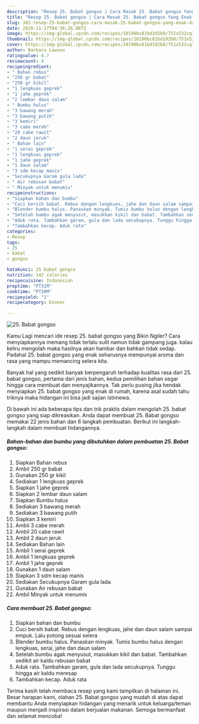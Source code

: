 ```yaml
---
description: "Resep 25. Babat gongso | Cara Masak 25. Babat gongso Yang Enak Dan Mudah"
title: "Resep 25. Babat gongso | Cara Masak 25. Babat gongso Yang Enak Dan Mudah"
slug: 382-resep-25-babat-gongso-cara-masak-25-babat-gongso-yang-enak-dan-mudah
date: 2020-11-17T04:36:26.807Z
image: https://img-global.cpcdn.com/recipes/10190bc81bd192b8/751x532cq70/25-babat-gongso-foto-resep-utama.jpg
thumbnail: https://img-global.cpcdn.com/recipes/10190bc81bd192b8/751x532cq70/25-babat-gongso-foto-resep-utama.jpg
cover: https://img-global.cpcdn.com/recipes/10190bc81bd192b8/751x532cq70/25-babat-gongso-foto-resep-utama.jpg
author: Barbara Lawson
ratingvalue: 4.7
reviewcount: 4
recipeingredient:
- " Bahan rebus"
- "250 gr babat"
- "250 gr kikil"
- "1 lengkuas geprek"
- "1 jahe geprek"
- "2 lembar daun salam"
- " Bumbu halus"
- "3 bawang merah"
- "3 bawang putih"
- "3 kemiri"
- "3 cabe merah"
- "20 cabe rawit"
- "2 daun jeruk"
- " Bahan lain"
- "1 serai geprek"
- "1 lengkuas geprek"
- "1 jahe geprek"
- "1 daun salam"
- "3 sdm kecap manis"
- "Secukupnya Garam gula lada"
- " Air rebusan babat"
- " Minyak untuk menumis"
recipeinstructions:
- "Siapkan bahan dan bumbu"
- "Cuci bersih babat. Rebus dengan lengkuas, jahe dan daun salam sampai empuk. Lalu potong sesuai selera"
- "Blender bumbu halus. Panaskan minyak. Tumis bumbu halus dengan lengkuas, serai, jahe dan daun salam"
- "Setelah bumbu agak menyusut, masukkan kikil dan babat. Tambahkan sedikit air kaldu rebusan babat"
- "Aduk rata. Tambahkan garam, gula dan lada secukupnya. Tunggu hingga air kaldu meresap"
- "Tambahkan kecap. Aduk rata"
categories:
- Resep
tags:
- 25
- babat
- gongso

katakunci: 25 babat gongso 
nutrition: 142 calories
recipecuisine: Indonesian
preptime: "PT31M"
cooktime: "PT30M"
recipeyield: "1"
recipecategory: Dinner

---
```



![25. Babat gongso](https://img-global.cpcdn.com/recipes/10190bc81bd192b8/751x532cq70/25-babat-gongso-foto-resep-utama.jpg)

Kamu Lagi mencari ide resep 25. babat gongso yang Bikin Ngiler? Cara menyiapkannya memang tidak terlalu sulit namun tidak gampang juga. kalau keliru mengolah maka hasilnya akan hambar dan bahkan tidak sedap. Padahal 25. babat gongso yang enak seharusnya mempunyai aroma dan rasa yang mampu memancing selera kita.



Banyak hal yang sedikit banyak berpengaruh terhadap kualitas rasa dari 25. babat gongso, pertama dari jenis bahan, kedua pemilihan bahan segar hingga cara membuat dan menyajikannya. Tak perlu pusing jika hendak menyiapkan 25. babat gongso yang enak di rumah, karena asal sudah tahu triknya maka hidangan ini bisa jadi sajian istimewa.


Di bawah ini ada beberapa tips dan trik praktis dalam mengolah 25. babat gongso yang siap dikreasikan. Anda dapat membuat 25. Babat gongso memakai 22 jenis bahan dan 6 langkah pembuatan. Berikut ini langkah-langkah dalam membuat hidangannya.

<!--inarticleads1-->

##### Bahan-bahan dan bumbu yang dibutuhkan dalam pembuatan 25. Babat gongso:

1. Siapkan  Bahan rebus
1. Ambil 250 gr babat
1. Gunakan 250 gr kikil
1. Sediakan 1 lengkuas geprek
1. Siapkan 1 jahe geprek
1. Siapkan 2 lembar daun salam
1. Siapkan  Bumbu halus
1. Sediakan 3 bawang merah
1. Sediakan 3 bawang putih
1. Siapkan 3 kemiri
1. Ambil 3 cabe merah
1. Ambil 20 cabe rawit
1. Ambil 2 daun jeruk
1. Sediakan  Bahan lain
1. Ambil 1 serai geprek
1. Ambil 1 lengkuas geprek
1. Ambil 1 jahe geprek
1. Gunakan 1 daun salam
1. Siapkan 3 sdm kecap manis
1. Sediakan Secukupnya Garam gula lada
1. Gunakan  Air rebusan babat
1. Ambil  Minyak untuk menumis




<!--inarticleads2-->

##### Cara membuat 25. Babat gongso:

1. Siapkan bahan dan bumbu
1. Cuci bersih babat. Rebus dengan lengkuas, jahe dan daun salam sampai empuk. Lalu potong sesuai selera
1. Blender bumbu halus. Panaskan minyak. Tumis bumbu halus dengan lengkuas, serai, jahe dan daun salam
1. Setelah bumbu agak menyusut, masukkan kikil dan babat. Tambahkan sedikit air kaldu rebusan babat
1. Aduk rata. Tambahkan garam, gula dan lada secukupnya. Tunggu hingga air kaldu meresap
1. Tambahkan kecap. Aduk rata




Terima kasih telah membaca resep yang kami tampilkan di halaman ini. Besar harapan kami, olahan 25. Babat gongso yang mudah di atas dapat membantu Anda menyiapkan hidangan yang menarik untuk keluarga/teman maupun menjadi inspirasi dalam berjualan makanan. Semoga bermanfaat dan selamat mencoba!
